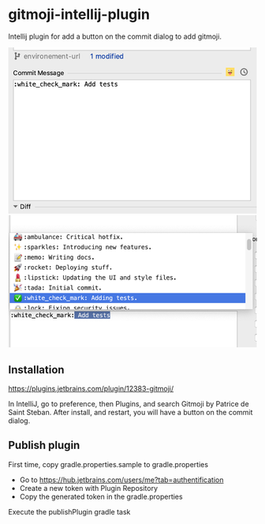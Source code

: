 # gitmoji-intellij-plugin

Intellij plugin for add a button on the commit dialog to add gitmoji.

![Button to add gitmoji](screenshot/gitmoji-button.png)
![List to choose gitmoji](screenshot/gitmoji-list.png)

## Installation

https://plugins.jetbrains.com/plugin/12383-gitmoji/

In IntelliJ, go to preference, then Plugins, and search Gitmoji by Patrice de Saint Steban.
After install, and restart, you will have a button on the commit dialog.


## Publish plugin

First time, copy gradle.properties.sample to gradle.properties

- Go to https://hub.jetbrains.com/users/me?tab=authentification
- Create a new token with Plugin Repository
- Copy the generated token in the gradle.properties

Execute the publishPlugin gradle task
